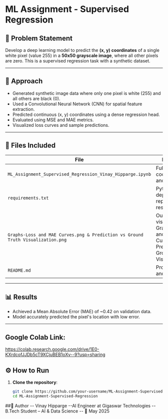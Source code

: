 # ML Assignment - Supervised Regression

## 🎯 Problem Statement
Develop a deep learning model to predict the **(x, y) coordinates** of a single white pixel (value 255) in a **50x50 grayscale image**, where all other pixels are zero. This is a supervised regression task with a synthetic dataset.

---

## 🧠 Approach

- Generated synthetic image data where only one pixel is white (255) and all others are black (0).
- Used a Convolutional Neural Network (CNN) for spatial feature extraction.
- Predicted continuous (x, y) coordinates using a dense regression head.
- Evaluated using MSE and MAE metrics.
- Visualized loss curves and sample predictions.

---

## 📁 Files Included

| File | Description |
|------|-------------|
| `ML_Assignment_Supervised_Regression_Vinay_Hipparge.ipynb` | Full training code, graphs, and results |
| `requirements.txt` | Python dependencies to reproduce results |
| `Graphs-Loss and MAE Curves.png & Prediction vs Ground Truth Visualization.png` | Output visualization of Graphs-Loss and MAE Curves.png & Prediction vs Ground Truth Visualization.png |
| `README.md` | Project overview and instructions |

---

## 📊 Results

- Achieved a Mean Absolute Error (MAE) of ~0.42 on validation data.
- Model accurately predicted the pixel's location with low error.

---

## Google Colab Link:
https://colab.research.google.com/drive/1E0-KXrdcofJJDb5cT9XCjuBEB1oXv--9?usp=sharing

## ⚙️ How to Run

1. **Clone the repository**:
   ```bash
   git clone https://github.com/your-username/ML-Assignment-Supervised-Regression.git
   cd ML-Assignment-Supervised-Regression

##👤 Author
-- Vinay Hipparge
--AI Engineer at Gigaswar Technologies
-- B.Tech Student – AI & Data Science
-- 📅 May 2025
